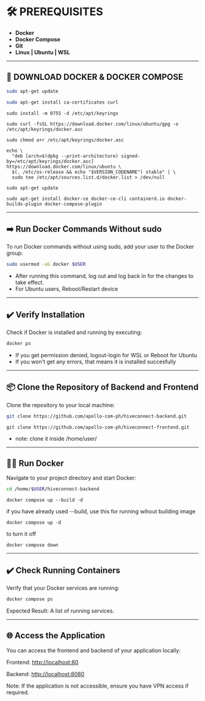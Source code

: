 # 🛠️ PREREQUISITES
- **Docker**
- **Docker Compose**
- **Git**
- **Linux | Ubuntu | WSL**

---

## 🚀 DOWNLOAD DOCKER & DOCKER COMPOSE

```bash
sudo apt-get update

```
```bash
sudo apt-get install ca-certificates curl
```
```
sudo install -m 0755 -d /etc/apt/keyrings
```
```
sudo curl -fsSL https://download.docker.com/linux/ubuntu/gpg -o /etc/apt/keyrings/docker.asc
```
```
sudo chmod a+r /etc/apt/keyrings/docker.asc
```
```
echo \
  "deb [arch=$(dpkg --print-architecture) signed-by=/etc/apt/keyrings/docker.asc] https://download.docker.com/linux/ubuntu \
  $(. /etc/os-release && echo "$VERSION_CODENAME") stable" | \
  sudo tee /etc/apt/sources.list.d/docker.list > /dev/null
```
```
sudo apt-get update
```
```
sudo apt-get install docker-ce docker-ce-cli containerd.io docker-buildx-plugin docker-compose-plugin
```


---
## ➡️ Run Docker Commands Without sudo

To run Docker commands without using sudo, add your user to the Docker group:

```bash
sudo usermod -aG docker $USER
```

 - After running this command, log out and log back in for the changes to take effect.
 - For Ubuntu users, Reboot/Restart device

---
## ✔️ Verify Installation

Check if Docker is installed and running by executing:

```bash
docker ps
```
- If you get permission denied, logout-login for WSL or Reboot for Ubuntu
- If you won't get any errors, that means it is installed succesfully


---
## 📦 Clone the Repository of Backend and Frontend

Clone the repository to your local machine:

```bash
git clone https://github.com/apollo-com-ph/hiveconnect-backend.git
```
```
git clone https://github.com/apollo-com-ph/hiveconnect-frontend.git
```
- note: clone it inside /home/user/

---
## 🏃‍♂️ Run Docker

Navigate to your project directory and start Docker:

```bash
cd /home/$USER/hiveconnect-backend
```
```
docker compose up --build -d
```
if you have already used --build, use this for running wihout building image
```
docker compose up -d
```
to turn it off
```
docker compose down
```


---
## ✔️ Check Running Containers

Verify that your Docker services are running:

```bash
docker compose ps
```
Expected Result: A list of running services.


---
## 🌐 Access the Application

You can access the frontend and backend of your application locally:

  Frontend: [http://localhost:80](http://localhost:80/)
  
  Backend: [http://localhost:8080](http://localhost:8080/)

 Note: If the application is not accessible, ensure you have VPN access if required.
